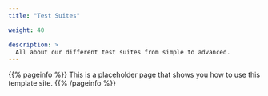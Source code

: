 ```yaml
---
title: "Test Suites"

weight: 40

description: >
  All about our different test suites from simple to advanced.
---
```


{{% pageinfo %}}
This is a placeholder page that shows you how to use this template site.
{{% /pageinfo %}}

